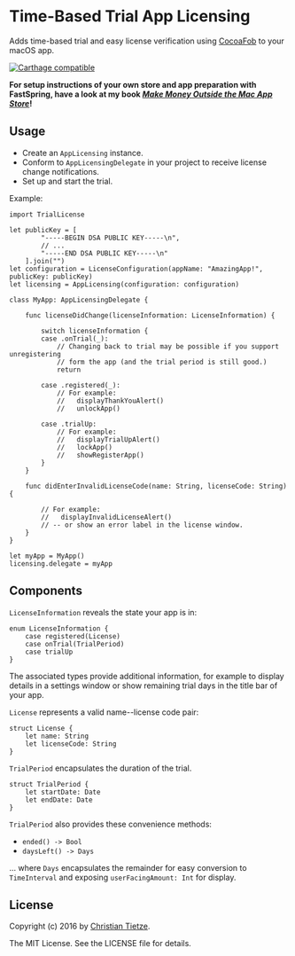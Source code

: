 # Time-Based Trial App Licensing

Adds time-based trial and easy license verification using [CocoaFob](https://github.com/glebd/cocoafob) to your macOS app.

[![Carthage compatible](https://img.shields.io/badge/Carthage-compatible-4BC51D.svg?style=flat)](https://github.com/Carthage/Carthage)

**For setup instructions of your own store and app preparation with FastSpring, have a look at my book [_Make Money Outside the Mac App Store_](https://christiantietze.de/books/make-money-outside-mac-app-store-fastspring/)!**

## Usage 

* Create an `AppLicensing` instance.
* Conform to `AppLicensingDelegate` in your project to receive license change notifications.
* Set up and start the trial.

Example:

    import TrialLicense

    let publicKey = [
            "-----BEGIN DSA PUBLIC KEY-----\n",
            // ...
            "-----END DSA PUBLIC KEY-----\n"
        ].join("")
    let configuration = LicenseConfiguration(appName: "AmazingApp!", publicKey: publicKey)
    let licensing = AppLicensing(configuration: configuration)
    
    class MyApp: AppLicensingDelegate {
        
        func licenseDidChange(licenseInformation: LicenseInformation) {
            
            switch licenseInformation {
            case .onTrial(_):
                // Changing back to trial may be possible if you support unregistering
                // form the app (and the trial period is still good.)
                return
    
            case .registered(_):
                // For example:
                //   displayThankYouAlert()
                //   unlockApp()
    
            case .trialUp:
                // For example:
                //   displayTrialUpAlert()
                //   lockApp()
                //   showRegisterApp()
            }
        }
        
        func didEnterInvalidLicenseCode(name: String, licenseCode: String) {
            
            // For example:
            //   displayInvalidLicenseAlert()
            // -- or show an error label in the license window.
        }
    }
    
    let myApp = MyApp()
    licensing.delegate = myApp

## Components

`LicenseInformation` reveals the state your app is in:

    enum LicenseInformation {
        case registered(License)
        case onTrial(TrialPeriod)
        case trialUp
    }

The associated types provide additional information, for example to display details in a settings window or show remaining trial days in the title bar of your app.

`License` represents a valid name--license code pair:

    struct License {
        let name: String
        let licenseCode: String
    }

`TrialPeriod` encapsulates the duration of the trial.

    struct TrialPeriod {
        let startDate: Date
        let endDate: Date
    }

`TrialPeriod` also provides these convenience methods:

* `ended() -> Bool`
* `daysLeft() -> Days`

... where `Days` encapsulates the remainder for easy conversion to `TimeInterval` and exposing `userFacingAmount: Int` for display.

## License

Copyright (c) 2016 by [Christian Tietze](http://christiantietze.de/).

The MIT License. See the LICENSE file for details.
